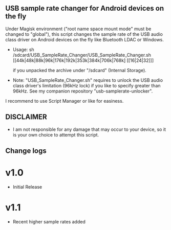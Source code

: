 ## USB sample rate changer for Android devices on the fly

Under Magisk environment ("root name space mount mode" must be changed to "global"), this script changes the sample rate of the USB audio class driver on Android devices on the fly like Bluetooth LDAC or Windows.

* Usage: sh /sdcard/USB_SampleRate_Changer/USB_SampleRate_Changer.sh [[44k|48k|88k|96k|176k|192k|353k|384k|706k|768k] [[16|24|32]]]

  if you unpacked the archive under "/sdcard" (Internal Storage).
* Note: "USB_SampleRate_Changer.sh" requires to unlock the USB audio class driver's limitation (96kHz lock) if you like to specify greater than 96kHz. See my companion repository "usb-samplerate-unlocker".

I recommend to use Script Manager or like for easiness.

## DISCLAIMER

* I am not responsible for any damage that may occur to your device, 
   so it is your own choice to attempt this script.

## Change logs

# v1.0
* Initial Release

# v1.1
* Recent higher sample rates added
